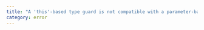 ```yaml
---
title: "A 'this'-based type guard is not compatible with a parameter-based type guard."
category: error
---
```

